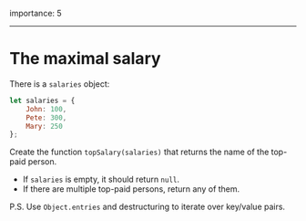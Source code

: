importance: 5

---

# The maximal salary

There is a `salaries` object:

```js
let salaries = {
    John: 100,
    Pete: 300,
    Mary: 250
};
```

Create the function `topSalary(salaries)` that returns the name of the top-paid person.

-   If `salaries` is empty, it should return `null`.
-   If there are multiple top-paid persons, return any of them.

P.S. Use `Object.entries` and destructuring to iterate over key/value pairs.

